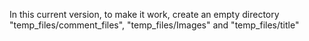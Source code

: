 In this current version, to make it work, create an empty directory "temp_files/comment_files", "temp_files/Images" and "temp_files/title"
